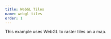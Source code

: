 ```yaml
---
title: WebGL Tiles
name: webgl-tiles
order: 1
---
```


This example uses WebGL to raster tiles on a map.